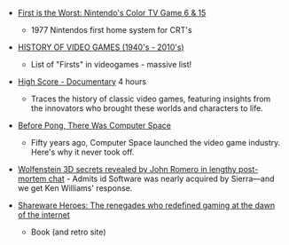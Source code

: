 
* [First is the Worst: Nintendo's Color TV Game 6 & 15](https://nicole.express/2023/not-another-color-post-i-swear.html)
    * 1977 Nintendos first home system for CRT's

* [HISTORY OF VIDEO GAMES (1940's - 2010's)](https://ultimatehistoryvideogames.jimdofree.com/)
    * List of "Firsts" in videogames - massive list!

* [High Score - Documentary](https://www.imdb.com/title/tt12759400/fullcredits?ref_=tt_cl_sm#cast) 4 hours
    * Traces the history of classic video games, featuring insights from the innovators who brought these worlds and characters to life.
* [Before Pong, There Was Computer Space](https://thereader.mitpress.mit.edu/before-pong-there-was-computer-space/)
    * Fifty years ago, Computer Space launched the video game industry. Here's why it never took off.

* [Wolfenstein 3D secrets revealed by John Romero in lengthy post-mortem chat](https://arstechnica.com/gaming/2022/03/achtung-john-romero-exposes-wolfenstein-3ds-history-in-gdc-post-mortem/) - Admits id Software was nearly acquired by Sierra—and we get Ken Williams' response.

* [Shareware Heroes: The renegades who redefined gaming at the dawn of the internet](https://sharewareheroes.com/)
    * Book (and retro site)
